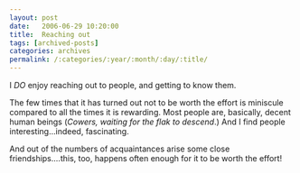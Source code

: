 ```yaml
---
layout: post
date:	2006-06-29 10:20:00
title:  Reaching out
tags: [archived-posts]
categories: archives
permalink: /:categories/:year/:month/:day/:title/
---
```

I *DO* enjoy reaching out to people, and getting to know them.

The few times that it has turned out not to be worth the effort is miniscule compared to all the times it is rewarding. Most people are, basically, decent human beings (*Cowers, waiting for the flak to descend*.) And I find people interesting...indeed, fascinating.

And out of the numbers of acquaintances arise some close friendships....this, too, happens often enough for it to be worth the effort!
